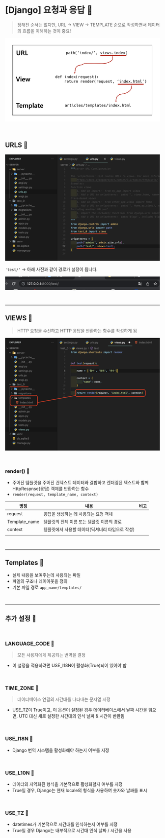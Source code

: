 # [Django] 요청과 응답 📝

> 정해진 순서는 없지만, URL -> VIEW -> TEMPLATE 순으로 작성하면서 데이터의 흐름을 이해하는 것이 중요!

![](./img/url_03.png)

<br />

## **URLS 💭**

![](./img/url_01.png)

`'test/'` -> 아래 사진과 같이 경로가 설정이 됩니다.

![](./img/url_04.png)

<br />

---

## **VIEWS 💭**

> HTTP 요청을 수신하고 HTTP 응답을 반환하는 함수를 작성하게 됨

![](./img/url_02.png)

<br />

### **render() 📒**

- 주어진 템플릿을 주어진 컨텍스트 데이터와 결합하고 렌더링된 텍스트와 함께 HttpRespnse(응답) 객체를 반환하는 함수
- `render(request, template_name, context)`

| 명칭          | 내용                                             | 비고 |
| ------------- | ------------------------------------------------ | ---- |
| request       | 응답을 생성하는 데 사용되는 요청 객체            |      |
| Template_name | 템플릿의 전체 이름 또는 템플릿 이름의 경로       |      |
| context       | 템플릿에서 사용할 데이터(딕셔너리 타입으로 작성) |      |
|               |                                                  |      |

<br />

---

## **Templates 💭**

- 실제 내용을 보여주는데 사용되는 파일
- 파일의 구조나 레이아웃을 정의
- 기본 파일 경로 `app_name/templates/`

<br />

---

## **추가 설정 💭**

<br />

### **LANGUAGE_CODE 📘**

> 모든 사용자에게 제공되는 번역을 결정

- 이 설정을 적용하려면 USE_I18N이 활성화(True)되어 있어야 함

<br />

### **TIME_ZONE 📘**

> 데이터베이스 연결의 시간대를 나타내는 문자열 지정

- USE_TZ이 True이고, 이 옵션이 설정된 경우 데이터베이스에서 날짜 시간을 읽으면, UTC 대신 새로 설정한 시간대의 인식 날짜 & 시간이 반환됨

<br />

### **USE_I18N 📘**

- Django 번역 시스템을 활성화해야 하는지 여부를 지정

<br />

### **USE_L10N 📘**

- 데이터의 지역화된 형식을 기본적으로 활성화할지 여부를 지정
- True일 경우, Django는 현재 locale의 형식을 사용하여 숫자와 날짜를 표시

<br />

### **USE_TZ 📘**

- datetimes가 기본적으로 시간대를 인식하는지 여부를 지정
- True일 경우 Django는 내부적으로 시간대 인식 날짜 / 시간을 사용
